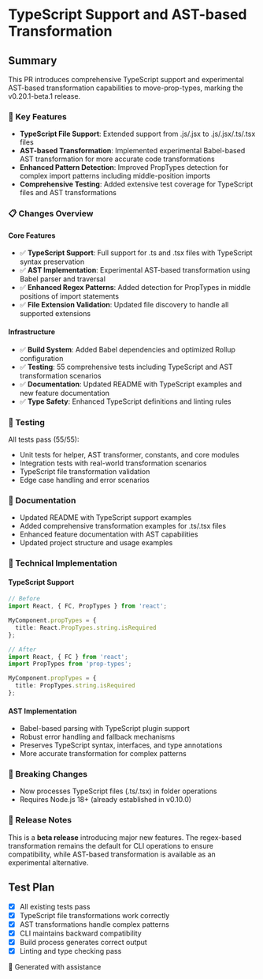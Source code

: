 # TypeScript Support and AST-based Transformation

## Summary

This PR introduces comprehensive TypeScript support and experimental AST-based transformation capabilities to move-prop-types, marking the v0.20.1-beta.1 release.

### 🚀 Key Features

- **TypeScript File Support**: Extended support from .js/.jsx to .js/.jsx/.ts/.tsx files
- **AST-based Transformation**: Implemented experimental Babel-based AST transformation for more accurate code transformations
- **Enhanced Pattern Detection**: Improved PropTypes detection for complex import patterns including middle-position imports
- **Comprehensive Testing**: Added extensive test coverage for TypeScript files and AST transformations

### 📋 Changes Overview

#### Core Features
- ✅ **TypeScript Support**: Full support for .ts and .tsx files with TypeScript syntax preservation
- ✅ **AST Implementation**: Experimental AST-based transformation using Babel parser and traversal
- ✅ **Enhanced Regex Patterns**: Added detection for PropTypes in middle positions of import statements
- ✅ **File Extension Validation**: Updated file discovery to handle all supported extensions

#### Infrastructure
- ✅ **Build System**: Added Babel dependencies and optimized Rollup configuration
- ✅ **Testing**: 55 comprehensive tests including TypeScript and AST transformation scenarios
- ✅ **Documentation**: Updated README with TypeScript examples and new feature documentation
- ✅ **Type Safety**: Enhanced TypeScript definitions and linting rules

### 🧪 Testing

All tests pass (55/55):
- Unit tests for helper, AST transformer, constants, and core modules
- Integration tests with real-world transformation scenarios
- TypeScript file transformation validation
- Edge case handling and error scenarios

### 📖 Documentation

- Updated README with TypeScript support examples
- Added comprehensive transformation examples for .ts/.tsx files
- Enhanced feature documentation with AST capabilities
- Updated project structure and usage examples

### 🔧 Technical Implementation

#### TypeScript Support
```typescript
// Before
import React, { FC, PropTypes } from 'react';

MyComponent.propTypes = {
  title: React.PropTypes.string.isRequired
};

// After
import React, { FC } from 'react';
import PropTypes from 'prop-types';

MyComponent.propTypes = {
  title: PropTypes.string.isRequired
};
```

#### AST Implementation
- Babel-based parsing with TypeScript plugin support
- Robust error handling and fallback mechanisms
- Preserves TypeScript syntax, interfaces, and type annotations
- More accurate transformation for complex patterns

### 🎯 Breaking Changes

- Now processes TypeScript files (.ts/.tsx) in folder operations
- Requires Node.js 18+ (already established in v0.10.0)

### 🚦 Release Notes

This is a **beta release** introducing major new features. The regex-based transformation remains the default for CLI operations to ensure compatibility, while AST-based transformation is available as an experimental alternative.

## Test Plan

- [x] All existing tests pass
- [x] TypeScript file transformations work correctly
- [x] AST transformations handle complex patterns
- [x] CLI maintains backward compatibility
- [x] Build process generates correct output
- [x] Linting and type checking pass

🤖 Generated with assistance